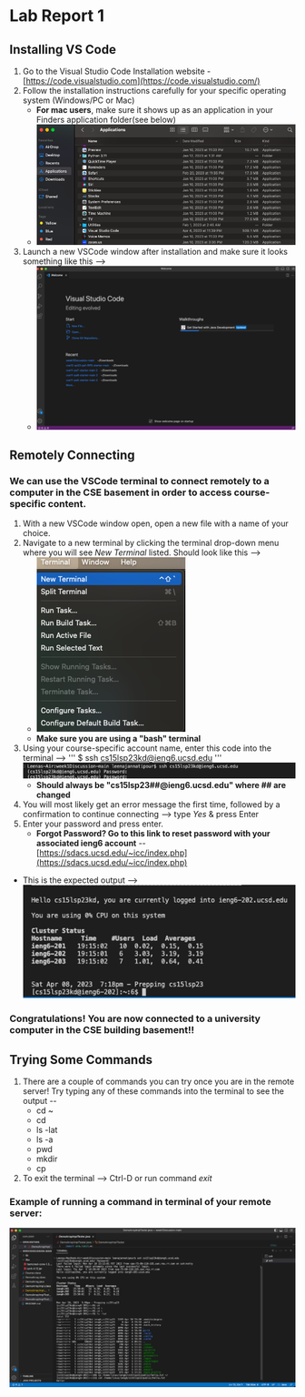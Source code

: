 # Lab Report 1
## Installing VS Code
1. Go to the Visual Studio Code Installation website - [https://code.visualstudio.com](https://code.visualstudio.com/)
2. Follow the installation instructions carefully for your specific operating system (Windows/PC or Mac)
    - **For mac users**, make sure it shows up as an application in your Finders application folder(see below)
    - ![Visual Studio Code is seen at the bottom of my Applications folder](VSCodeApplications.png)
3. Launch a new VSCode window after installation and make sure it looks something like this --> 
    - ![Visual Studio Code - New Window](VSCodeWindow.png)     

## Remotely Connecting  
### We can use the VSCode terminal to connect remotely to a computer in the CSE basement in order to access course-specific content.
1. With a new VSCode window open, open a new file with a name of your choice.
2. Navigate to a new terminal by clicking the terminal drop-down menu where you will see *New Terminal* listed. Should look like this --> 
      - ![Click on New Terminal](NewTermButton.png)
      - **Make sure you are using a "bash" terminal**
3. Using your course-specific account name, enter this code into the terminal -->
    '''
    $ ssh cs15lsp23kd@ieng6.ucsd.edu
    '''
    ![After entering the above code in the terminal](sshtermoutput.png)
      - **Should always be "cs15lsp23##@ieng6.ucsd.edu" where ## are changed**
4. You will most likely get an error message the first time, followed by a confirmation to continue connecting --> type *Yes* & press Enter
5. Enter your password and press enter.
      - **Forgot Password? Go to this link to reset password with your associated ieng6 account** -- [https://sdacs.ucsd.edu/~icc/index.php](https://sdacs.ucsd.edu/~icc/index.php)
  - This is the expected output --> ![After entering your password, you will see the remote server prepping](afterpassword.png)
### Congratulations! You are now connected to a university computer in the CSE building basement!!

## Trying Some Commands
1. There are a couple of commands you can try once you are in the remote server! Try typing any of these commands into the terminal to see the output --
      - cd ~
      - cd
      - ls -lat
      - ls -a
      - pwd
      - mkdir
      - cp
2. To exit the terminal --> Ctrl-D or run command *exit*
### Example of running a command in terminal of your remote server:
![Different commands run in remote terminal](remotecommands.png) 
   
